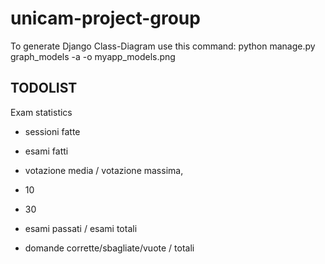 # unicam-project-group


To generate Django Class-Diagram use this command:
python manage.py graph_models -a -o myapp_models.png

## TODOLIST
Exam statistics

- sessioni fatte

- esami fatti


- votazione media / votazione massima, 
- 10 
- 30


- esami passati / esami totali
- domande corrette/sbagliate/vuote / totali
